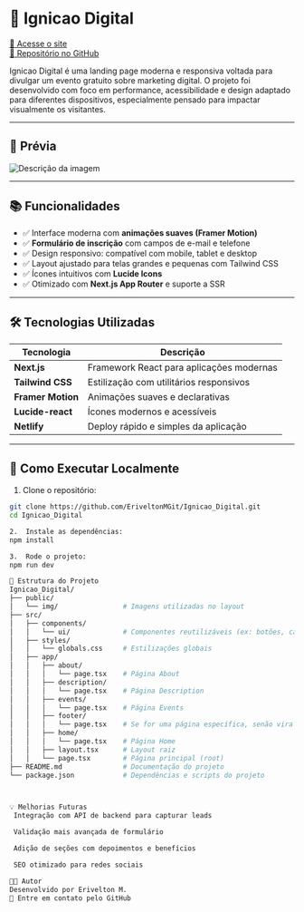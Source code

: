 # 🚀 Ignicao Digital

[🔗 Acesse o site](https://ignicaodigital.netlify.app/)  
[📁 Repositório no GitHub](https://github.com/EriveltonMGit/Ignicao_Digital)

Ignicao Digital é uma landing page moderna e responsiva voltada para divulgar um evento gratuito sobre marketing digital. O projeto foi desenvolvido com foco em performance, acessibilidade e design adaptado para diferentes dispositivos, especialmente pensado para impactar visualmente os visitantes.

---

## 📸 Prévia

![Descrição da imagem](https://drive.google.com/uc?export=view&id=1dKWDab3hntEVQxOs8uHw3UTIgpsN3hnm)



---

## 📚 Funcionalidades

- ✅ Interface moderna com **animações suaves (Framer Motion)**
- ✅ **Formulário de inscrição** com campos de e-mail e telefone
- ✅ Design responsivo: compatível com mobile, tablet e desktop
- ✅ Layout ajustado para telas grandes e pequenas com Tailwind CSS
- ✅ Ícones intuitivos com **Lucide Icons**
- ✅ Otimizado com **Next.js App Router** e suporte a SSR

---

## 🛠️ Tecnologias Utilizadas

| Tecnologia       | Descrição                                     |
|------------------|-----------------------------------------------|
| **Next.js**      | Framework React para aplicações modernas      |
| **Tailwind CSS** | Estilização com utilitários responsivos       |
| **Framer Motion**| Animações suaves e declarativas               |
| **Lucide-react** | Ícones modernos e acessíveis                  |
| **Netlify**      | Deploy rápido e simples da aplicação          |

---

## 🧪 Como Executar Localmente

1. Clone o repositório:

```bash
git clone https://github.com/EriveltonMGit/Ignicao_Digital.git
cd Ignicao_Digital

2.  Instale as dependências:
npm install

3.  Rode o projeto:
npm run dev

📁 Estrutura do Projeto
Ignicao_Digital/
├── public/
│   └── img/                # Imagens utilizadas no layout
├── src/
│   ├── components/
│   │   └── ui/             # Componentes reutilizáveis (ex: botões, cards)
│   ├── styles/
│   │   └── globals.css     # Estilizações globais
│   ├── app/
│   │   ├── about/
│   │   │   └── page.tsx    # Página About
│   │   ├── description/
│   │   │   └── page.tsx    # Página Description
│   │   ├── events/
│   │   │   └── page.tsx    # Página Events
│   │   ├── footer/
│   │   │   └── page.tsx    # Se for uma página específica, senão vira um componente
│   │   ├── home/
│   │   │   └── page.tsx    # Página Home
│   │   ├── layout.tsx      # Layout raiz
│   │   └── page.tsx        # Página principal (root)
├── README.md               # Documentação do projeto
└── package.json            # Dependências e scripts do projeto



💡 Melhorias Futuras
 Integração com API de backend para capturar leads

 Validação mais avançada de formulário

 Adição de seções com depoimentos e benefícios

 SEO otimizado para redes sociais

👨‍💻 Autor
Desenvolvido por Erivelton M.
📧 Entre em contato pelo GitHub

